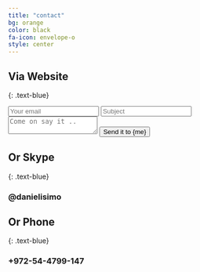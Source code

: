 ```yaml
---
title: "contact"
bg: orange
color: black
fa-icon: envelope-o
style: center
---
```


## Via Website
{: .text-blue}

<form action="https://getsimpleform.com/messages?form_api_token=5b08bdf5528c9de736b0d1805433c7bb" method="post" class="contact">
  <!-- the redirect_to is optional, the form will redirect to the referrer on submission -->
  <input placeholder="Your email" type="email" name="email" />
  <input placeholder="Subject" type="text" name="subject" />
  <textarea placeholder="Come on say it .." name="message"></textarea>
  <input type="submit" value="Send it to {me}" />
</form>

## Or Skype
{: .text-blue}

### @danielisimo

## Or Phone
{: .text-blue}

### +972-54-4799-147
